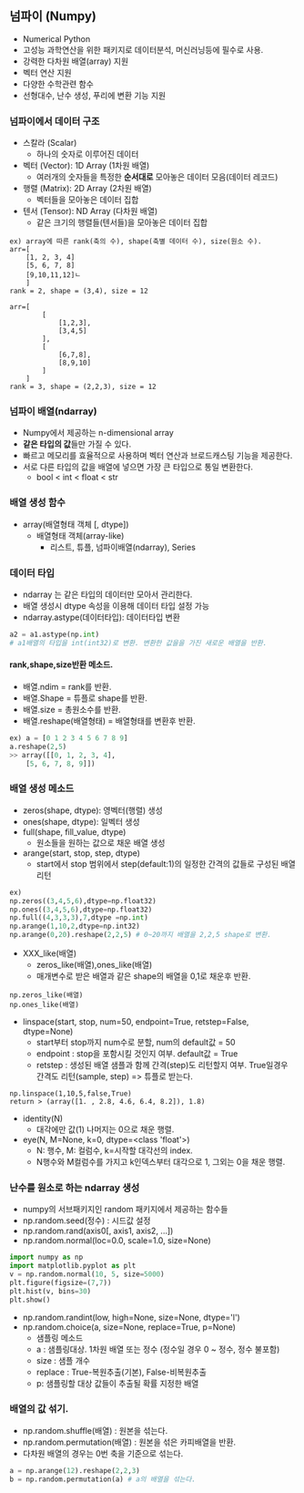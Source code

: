 ## 넘파이 (Numpy) 
- Numerical Python
- 고성능 과학연산을 위한 패키지로 데이터분석, 머신러닝등에  필수로 사용.
- 강력한 다차원 배열(array)  지원
- 벡터 연산 지원
- 다양한 수학관련 함수
- 선형대수, 난수 생성, 푸리에 변환 기능 지원

### 넘파이에서 데이터 구조
- 스칼라 (Scalar)
	- 하나의 숫자로 이루어진 데이터
- 벡터 (Vector): 1D Array (1차원 배열)
	- 여러개의 숫자들을 특정한 **순서대로** 모아놓은 데이터 모음(데이터 레코드)
- 행렬 (Matrix): 2D Array (2차원 배열)
	- 벡터들을 모아놓은 데이터 집합
- 텐서 (Tensor): ND Array (다차원 배열)
	- 같은 크기의 행렬들(텐서들)을 모아놓은 데이터 집합
	
```
ex) array에 따른 rank(축의 수), shape(축별 데이터 수), size(원소 수).
arr=[
	[1, 2, 3, 4]
	[5, 6, 7, 8]
	[9,10,11,12]ㄴ
	]
rank = 2, shape = (3,4), size = 12

arr=[	
		[
			[1,2,3],
			[3,4,5]
		],
		[
			[6,7,8],
			[8,9,10]
		]
	]
rank = 3, shape = (2,2,3), size = 12
```

### 넘파이 배열(ndarray)
- Numpy에서 제공하는 n-dimensional array
- **같은 타입의 값**들만 가질 수 있다.
- 빠르고 메모리를 효율적으로 사용하며 벡터 연산과 브로드캐스팅 기능을 제공한다. 
- 서로 다른 타입의 값을 배열에 넣으면 가장 큰 타입으로 통일 변환한다.
	- bool < int < float < str

### 배열 생성 함수
- array(배열형태 객체 [, dtype])
	- 배열형태 객체(array-like)  
		- 리스트, 튜플, 넘파이배열(ndarray), Series

### 데이터 타입
- ndarray 는 같은 타입의 데이터만 모아서 관리한다.
- 배열 생성시 dtype 속성을 이용해 데이터 타입 설정 가능
- ndarray.astype(데이터타입): 데이터타입 변환
```python
a2 = a1.astype(np.int) 
# a1배열의 타입을 int(int32)로 변환. 변환한 값을을 가진 새로운 배열을 반환.
```
#### rank,shape,size반환 메소드.
- 배열.ndim = rank를 반환.
- 배열.Shape = 튜플로 shape를 반환.
- 배열.size = 총원소수를 반환.
- 배열.reshape(배열형태) = 배열형태를 변환후 반환.
```python
ex) a = [0 1 2 3 4 5 6 7 8 9]
a.reshape(2,5)
>> array([[0, 1, 2, 3, 4],
	[5, 6, 7, 8, 9]])
```
### 배열 생성 메소드
- zeros(shape, dtype): 영벡터(행렬) 생성
- ones(shape, dtype): 일벡터 생성
- full(shape, fill_value, dtype)
	- 원소들을 원하는 값으로 채운 배열 생성
- arange(start, stop, step, dtype) 
	- start에서 stop 범위에서 step(default:1)의 일정한 간격의 값들로 구성된 배열 리턴 
```python
ex)
np.zeros((3,4,5,6),dtype=np.float32)
np.ones((3,4,5,6),dtype=np.float32)
np.full((4,3,3,3),7,dtype =np.int)
np.arange(1,10,2,dtype=np.int32)
np.arange(0,20).reshape(2,2,5) # 0~20까지 배열을 2,2,5 shape로 변환.
```
- XXX_like(배열)
	- zeros_like(배열),ones_like(배열)
	- 매개변수로 받은 배열과 같은 shape의 배열을 0,1로 채운후 반환.
```
np.zeros_like(배열)
np.ones_like(배열)
```
- linspace(start, stop, num=50, endpoint=True, retstep=False, dtype=None)
	- start부터 stop까지 num수로 분할, num의 default값 = 50
	- endpoint : stop을 포함시킬 것인지 여부. default값 = True
	- retstep : 생성된 배열 샘플과 함께 간격(step)도 리턴할지 여부. True일경우 간격도 리턴(sample, step) => 튜플로 받는다.
```
np.linspace(1,10,5,false,True)
return > (array([1. , 2.8, 4.6, 6.4, 8.2]), 1.8)
```
- identity(N)
	- 대각에만 값(1) 나머지는 0으로 채운 행렬.
- eye(N, M=None, k=0, dtype=<class 'float'>) 
	- N: 행수, M: 컬럼수, k=시작할 대각선의 index.
	- N행수와 M컬럼수를 가지고 k인덱스부터 대각으로 1, 그외는 0을 채운 행렬.
	
### 난수를 원소로 하는 ndarray 생성
- numpy의 서브패키지인 random 패키지에서 제공하는 함수들
- np.random.seed(정수) : 시드값 설정
- np.random.rand(axis0[, axis1, axis2, ...])
- np.random.normal(loc=0.0, scale=1.0, size=None)
```python
import numpy as np
import matplotlib.pyplot as plt
v = np.random.normal(10, 5, size=5000)
plt.figure(figsize=(7,7))
plt.hist(v, bins=30)
plt.show()
```
- np.random.randint(low, high=None, size=None, dtype='l')
- np.random.choice(a, size=None, replace=True, p=None)
	- 샘플링 메소드
	- a : 샘플링대상. 1차원 배열 또는 정수 (정수일 경우 0 ~ 정수, 정수 불포함)
	- size : 샘플 개수
	- replace : True-복원추출(기본), False-비복원추출
	- p: 샘플링할 대상 값들이 추출될 확률 지정한 배열

### 배열의 값 섞기.
- np.random.shuffle(배열) : 원본을 섞는다.
- np.random.permutation(배열) : 원본을 섞은 카피배열을 반환.
- 다차원 배열의 경우는 0번 축을 기준으로 섞는다.
```python
a = np.arange(12).reshape(2,2,3)
b = np.random.permutation(a) # a의 배열을 섞는다.
```
